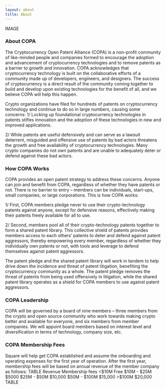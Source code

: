 ```yaml
---
layout: about
title: About
---
```


<div class="container" markdown="1">
<!--- All inline html tags are used to make the bootstrap column layout. -->
<div class="row" markdown="1">
<div class="col-md-4" markdown="1">
IMAGE
</div>
<div class="col-md-8" markdown="1">

### About COPA
</div>
</div>

<div class="row" markdown="1">
<div class="col-md-4" markdown="1">
</div>
<div class="col-md-8" markdown="1">
The Cryptocurrency Open Patent Alliance (COPA) is a non-profit community of like-minded people and companies formed to encourage the adoption and advancement of cryptocurrency technologies and to remove patents as a barrier to growth and innovation. COPA acknowledges that cryptocurrency technology is built on the collaborative efforts of a community made up of developers, engineers, and designers. The success of cryptocurrency is a direct result of the community coming together to build and develop upon existing technologies for the benefit of all, and we believe COPA will help this happen.

Crypto organizations have filed for hundreds of patents on cryptocurrency technology and continue to do so in large numbers, causing some concerns:
1/
Locking up foundational cryptocurrency technologies in patents stifles innovation and the adoption of these technologies in new and improved applications.

2/
While patents are useful defensively and can serve as a lawsuit deterrent, misguided and offensive use of patents by bad actors threatens the growth and free availability of cryptocurrency technologies. Many crypto companies do not own patents and are unable to adequately deter or defend against these bad actors.

</div>

<div class="row" markdown="1">
<div class="col-md-4" markdown="1">

### How COPA Works
</div>
<div class="col-md-8" markdown="1">
COPA provides an open patent strategy to address these concerns. Anyone can join and benefit from COPA, regardless of whether they have patents or not. There is no barrier to entry – members can be individuals, start-ups, small companies, or large corporations. This is how COPA works:

1/
First, COPA members pledge never to use their crypto-technology patents against anyone, except for defensive reasons, effectively making their patents freely available for all to use.

2/
Second, members pool all of their crypto-technology patents together to form a shared patent library. This collective shield of patents provides members access to each others’ patents to deter and defend against patent aggressors, thereby empowering every member, regardless of whether they individually own patents or not, with tools and leverage to defend themselves against patent aggressors.

The patent pledge and the shared patent library will work in tandem to help drive down the incidence and threat of patent litigation, benefiting the cryptocurrency community as a whole. The patent pledge removes the threat of patents from being used offensively in litigation, while the shared patent library operates as a shield for COPA members to use against patent aggressors.

</div>
</div>
  
<div class="row" markdown="1">
<div class="col-md-4" markdown="1">

### COPA Leadership
</div>
<div class="col-md-8" markdown="1">
COPA will be governed by a board of nine members – three members from the crypto and open source community who work towards making crypto better and available for everyone, and six members from member companies. We will appoint board members based on interest level and diversification in terms of technology, company size, etc.

</div>
</div>

<div class="row" markdown="1">
<div class="col-md-4" markdown="1">

### COPA Membership Fees
</div>
<div class="col-md-8" markdown="1">
Square will help get COPA established and assume the onboarding and operating expenses for the first year of operation. After the first year, membership fees will be based on annual revenue of the member company as follows:
TABLE
Revenue	Membership fees
<$10M	Free
$10M - $25M	$5000
$25M - $50M	$10,000
$50M - $100M	$15,000
>$100M	$20,000
TABLE

</div>
</div>

</div>

